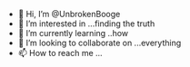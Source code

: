 - 👋 Hi, I’m @UnbrokenBooge
- 👀 I’m interested in ...finding the truth
- 🌱 I’m currently learning ..how
- 💞️ I’m looking to collaborate on ...everything
- 📫 How to reach me ...

<!---
UnbrokenBooge/UnbrokenBooge is a ✨ special ✨ repository because its `README.md` (this file) appears on your GitHub profile.
You can click the Preview link to take a look at your changes.
--->
